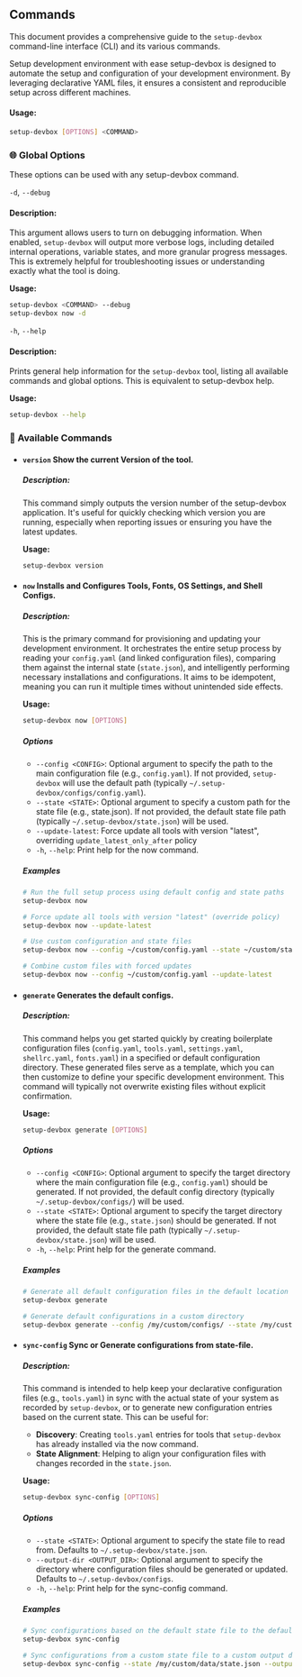 ## Commands
This document provides a comprehensive guide to the `setup-devbox` command-line interface (CLI) and its various commands.

Setup development environment with ease
setup-devbox is designed to automate the setup and configuration of your development environment. By leveraging declarative YAML files, it ensures a consistent and reproducible setup across different machines.

#### Usage:
```bash
setup-devbox [OPTIONS] <COMMAND>
```

### 🌐 Global Options
These options can be used with any setup-devbox command.

`-d`, `--debug`
#### **Description**:
This argument allows users to turn on debugging information. 
When enabled, `setup-devbox` will output more verbose logs, including detailed internal operations, variable states, and more granular progress messages. This is extremely helpful for troubleshooting issues or understanding exactly what the tool is doing.

**Usage:**
```bash
setup-devbox <COMMAND> --debug
setup-devbox now -d
```

`-h`, `--help`

#### **Description**:
Prints general help information for the `setup-devbox` tool, listing all available commands and global options. This is equivalent to setup-devbox help.

**Usage:**
```bash
setup-devbox --help
```

### 🚀 Available Commands
- #### `version` Show the current Version of the tool.

    ##### **Description**:
    This command simply outputs the version number of the setup-devbox application. It's useful for quickly checking which version you are running, especially when reporting issues or ensuring you have the latest updates.

    **Usage:**
    ```bash
    setup-devbox version
    ```
- #### `now` Installs and Configures Tools, Fonts, OS Settings, and Shell Configs.

    ##### **Description:**
    This is the primary command for provisioning and updating 
    your development environment. It orchestrates the entire 
    setup process by reading your `config.yaml` (and linked configuration files), 
    comparing them against the internal state (`state.json`), and 
    intelligently performing necessary installations and configurations. 
    It aims to be idempotent, meaning you can run it multiple times without unintended side effects.

    **Usage:**
    ```bash
    setup-devbox now [OPTIONS]
    ```
    ##### Options 
    - `--config <CONFIG>`: Optional argument to specify the path to the main configuration file (e.g., `config.yaml`). If not provided, `setup-devbox` will use the default path (typically `~/.setup-devbox/configs/config.yaml`).
    - `--state <STATE>`: Optional argument to specify a custom path for the state file (e.g., state.json). If not provided, the default state file path (typically `~/.setup-devbox/state.json`) will be used.
    - `--update-latest`: Force update all tools with version "latest", overriding `update_latest_only_after` policy
    - `-h`, `--help`: Print help for the now command.
    ##### Examples

    ```bash
    # Run the full setup process using default config and state paths
    setup-devbox now
  
    # Force update all tools with version "latest" (override policy)
    setup-devbox now --update-latest

    # Use custom configuration and state files
    setup-devbox now --config ~/custom/config.yaml --state ~/custom/state.json
  
    # Combine custom files with forced updates
    setup-devbox now --config ~/custom/config.yaml --update-latest
    ```
- #### `generate` Generates the default configs.

  ##### **Description:**
  This command helps you get started quickly by creating boilerplate configuration files (`config.yaml`, `tools.yaml`, `settings.yaml`, `shellrc.yaml`, `fonts.yaml`)
  in a specified or default configuration directory. These generated files serve as a template, 
  which you can then customize to define your specific development environment. 
  This command will typically not overwrite existing files without explicit confirmation.

  **Usage:**
    ```bash
    setup-devbox generate [OPTIONS]
    ```
  ##### Options
  - `--config <CONFIG>`: Optional argument to specify the target directory where the main configuration file (e.g., `config.yaml`) should be generated. 
     If not provided, the default config directory (typically `~/.setup-devbox/configs/`) will be used. 
  - `--state <STATE>`: Optional argument to specify the target directory where the state file (e.g., `state.json`) should be generated. 
     If not provided, the default state file path (typically `~/.setup-devbox/state.json`) will be used. 
  - `-h`, `--help`: Print help for the generate command.
  
  ##### Examples

    ```bash
    # Generate all default configuration files in the default location
    setup-devbox generate
    
    # Generate default configurations in a custom directory
    setup-devbox generate --config /my/custom/configs/ --state /my/custom/data/state.json
    ```

- #### `sync-config` Sync or Generate configurations from state-file.

  ##### **Description:**
  This command is intended to help keep your declarative configuration files (e.g., `tools.yaml`) 
  in sync with the actual state of your system as recorded by `setup-devbox`, or to generate new configuration entries based on the current state. 
  This can be useful for:
  - **Discovery**: Creating `tools.yaml` entries for tools that `setup-devbox` has already installed via the now command.
  - **State Alignment**: Helping to align your configuration files with changes recorded in the `state.json`.

  **Usage:**
    ```bash
    setup-devbox sync-config [OPTIONS]
    ```
  ##### Options
  - `--state <STATE>`: Optional argument to specify the state file to read from. Defaults to `~/.setup-devbox/state.json`. 
  - `--output-dir <OUTPUT_DIR>`: Optional argument to specify the directory where configuration files should be generated or updated. 
    Defaults to `~/.setup-devbox/configs`. 
  - `-h`, `--help`: Print help for the sync-config command.

  ##### Examples

    ```bash
    # Sync configurations based on the default state file to the default config directory
    setup-devbox sync-config
    
    # Sync configurations from a custom state file to a custom output directory
    setup-devbox sync-config --state /my/custom/data/state.json --output-dir /my/custom/configs/
    ```